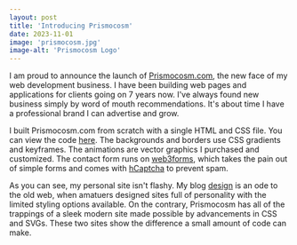 ```yaml
---
layout: post
title: 'Introducing Prismocosm'
date: 2023-11-01
image: 'prismocosm.jpg'
image-alt: 'Prismocosm Logo'
---
```


I am proud to announce the launch of [Prismocosm.com](https://prismocosm.com), the new face of my web development business. I have been building web pages and applications for clients going on 7 years now. I've always found new business simply by word of mouth recommendations. It's about time I have a professional brand I can advertise and grow.

I built Prismocosm.com from scratch with a single HTML and CSS file. You can view the code [here](https://github.com/harry-herskowitz/prismocosm). The backgrounds and borders use CSS gradients and keyframes. The animations are vector graphics I purchased and customized. The contact form runs on [web3forms](https://web3forms.com/), which takes the pain out of simple forms and comes with [hCaptcha](https://www.hcaptcha.com/) to prevent spam.

As you can see, my personal site isn't flashy. My blog [design](https://harryherskowitz.com/2023/03/21/themeless-jekyll.html) is an ode to the old web, when amatuers designed sites full of personality with the limited styling options available. On the contrary, Prismocosm has all of the trappings of a sleek modern site made possible by advancements in CSS and SVGs. These two sites show the difference a small amount of code can make.
